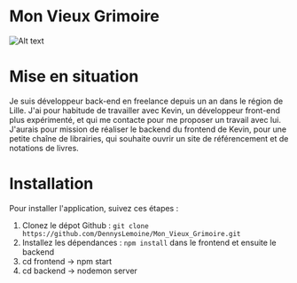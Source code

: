 # Mon Vieux Grimoire

![Alt text](https://user-images.githubusercontent.com/116070527/236834760-b2165cfc-dace-4997-83a8-97164c8c2ec1.png)
# Mise en situation 
Je suis développeur back-end en freelance depuis un an dans le région de Lille. J'ai pour habitude de travailler avec Kevin, un développeur front-end plus expérimenté, et qui me contacte pour me proposer un travail avec lui. J'aurais pour mission de réaliser le backend du frontend de Kevin, pour une petite chaîne de librairies, qui souhaite ouvrir un site de référencement et de notations de livres.
# Installation 
Pour installer l'application, suivez ces étapes : 
1. Clonez le dépot Github : `git clone https://github.com/DennysLemoine/Mon_Vieux_Grimoire.git`
2. Installez les dépendances : `npm install` dans le frontend et ensuite le backend
3. cd frontend -> npm start 
4. cd backend -> nodemon server
